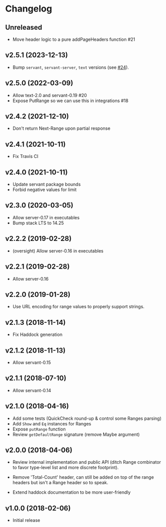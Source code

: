 # Changelog

## Unreleased

- Move header logic to a pure addPageHeaders function #21

## v2.5.1 (2023-12-13)

- Bump `servant`, `servant-server`, `text` versions (see [#24](https://github.com/chordify/haskell-servant-pagination/pull/24)).

## v2.5.0 (2022-03-09)
- Allow text-2.0 and servant-0.19 #20
- Expose PutRange so we can use this in integrations #18

## v2.4.2 (2021-12-10)
- Don't return Next-Range upon partial response

## v2.4.1 (2021-10-11)
- Fix Travis CI

## v2.4.0 (2021-10-11)
- Update servant package bounds
- Forbid negative values for limit

## v2.3.0 (2020-03-05)

- Allow server-0.17 in executables
- Bump stack LTS to 14.25

## v2.2.2 (2019-02-28)

- (oversight) Allow server-0.16 in executables


## v2.2.1 (2019-02-28)

- Allow server-0.16


## v2.2.0 (2019-01-28)

- Use URL encoding for range values to properly support strings.


## v2.1.3 (2018-11-14)

- Fix Haddock generation


## v2.1.2 (2018-11-13)

- Allow servant-0.15


## v2.1.1 (2018-07-10)

- Allow servant-0.14


## v2.1.0 (2018-04-16)

- Add some tests (QuickCheck round-up & control some Ranges parsing)
- Add `Show` and `Eq` instances for Ranges
- Expose `putRange` function
- Review `getDefaultRange` signature (remove Maybe argument)


## v2.0.0 (2018-04-06)

- Review internal implementation and public API (ditch Range combinator to favor type-level
  list and more discrete footprint).

- Remove 'Total-Count' header, can still be added on top of the range headers but isn't a Range
  header so to speak.

- Extend haddock documentation to be more user-friendly


## v1.0.0 (2018-02-06)

- Initial release
